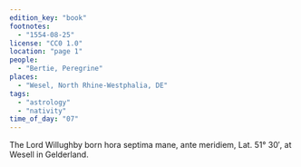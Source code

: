```yaml
---
edition_key: "book"
footnotes:
  - "1554-08-25"
license: "CC0 1.0"
location: "page 1"
people:
  - "Bertie, Peregrine"
places:
  - "Wesel, North Rhine-Westphalia, DE"
tags:
  - "astrology"
  - "nativity"
time_of_day: "07"
---
```

The Lord Willughby born hora septima
mane, ante meridiem, Lat. 51° 30′, at Wesell in
Gelderland.
